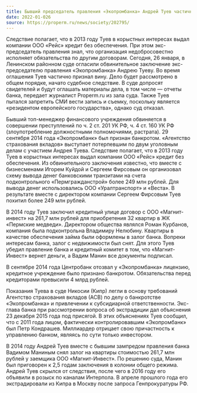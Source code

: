 ```yaml
---
title: Бывший председатель правления «Экопромбанка» Андрей Туев частично признал вину в растрате
date: 2022-01-026
source: https://properm.ru/news/society/202795/
---
```


Следствие полагает, что в 2013 году Туев в корыстных интересах выдал компании ООО «Рейс» кредит без обеспечения. При этом экс-председатель правления знал, что организация недобросовестно исполняет обязательства по другим договорам.
Сегодня, 26 января, в Ленинском районном суде огласили обвинительное заключение экс-председателю правления «Экопромбанка» Андрею Туеву. Во время оглашения Туев частично признал вину. Дело будет рассмотрено в общем порядке, начато судебное следствие. В суде допросят свидетелей и будут оглашать материалы дела, в том числе — отчеты банка, передает журналист Properm.ru из зала суда. Также Туев пытался запретить СМИ вести запись и съемку, поскольку является «резидентом европейского государства», однако суд отказал.

Бывший топ-менеджер финансового учреждения обвиняется в совершении преступлений по ч. 2 ст. 201 УК РФ, ч. 4 ст. 160 УК РФ (злоупотребление должностными полномочиями, растрата). 29 сентября 2014 года «Экопромбанк» был признан банкротом. «Агентство страхования вкладов» выступает потерпевшим по двум уголовным делам с участием Андрея Туева. Следствие полагает, что в 2013 году Туев в корыстных интересах выдал компании ООО «Рейс» кредит без обеспечения. Из обвинительного заключения известно, что вместе с бизнесменами Игорем Куйдой и Сергеем Фирсовым он организовал схему вывода денег банковскими транзитами на счета подконтрольного «Пермгражданстрой» более 249 млн рублей. Для вывода денег использовались ООО «Уралтранспорт» и «Веста». В результате вместе с директором компании Сергеем Фирсовым Туев похитил более 249 млн рублей.

В 2014 году Туев заключил кредитный улице договор с ООО «Магнит-инвест» на 261,7 млн рублей для приобретения 32 квартир в ЖК «Пермские медведи». Директором общества являлся Роман Курбанов, компания была подконтрольна Владимиру Нелюбину. Квартиры в качестве обеспечения займа были оформлены в залог банка. Вопреки интересам банка, залог с недвижимости был снят. Для этого Туев убедил правление банка и кредитный комитет в том, что «Магнит-Инвест» вернет деньги, а Вадим Манин все документы подписал.

В сентябре 2014 года Центробанк отозвал у «Экопромбанка» лицензию, кредитное учреждение было признано банкротом. Обязательства перед кредиторами превысили 4 млрд рублей.

Показания Туева в суде Никосии (Кипр) легли в основу требований Агентство страхования вкладов (АСВ) по делу о банкротстве «Экопромбанка» и привлечении к субсидиарной ответственности. Экс-глава банка при рассмотрении вопроса об экстрадиции дал объяснения 23 декабря 2015 года под присягой. В этих объяснениях Туев сообщил, что с 2011 года лицом, фактически контролировавшим «Экопромбанк» был Петр Кондрашев. Миллиардер отрицает свою причастность к управлению банком, являясь по сути только инвестором.

В 2014 году Андрей Туев вместе с бывшим зампредом правления банка Вадимом Маниным снял залог на квартиры стоимостью 261,7 млн рублей у заемщика ООО «Магнит-Инвест». По решению суда, Манин был приговорен к 2,5 годам заключения в колонии общего режима. Андрей Туев скрылся от следствия, после чего в 2016 году его объявили в розыск по каналам Интерпола. В апреле прошлого года его экстрадировали из Кипра в Москву после запроса Генпрокуратуры РФ.
